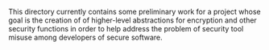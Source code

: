 This directory currently contains some preliminary work for a project whose
goal is the creation of of higher-level abstractions for encryption and other
security functions in order to help address the problem of security tool
misuse among developers of secure software.

